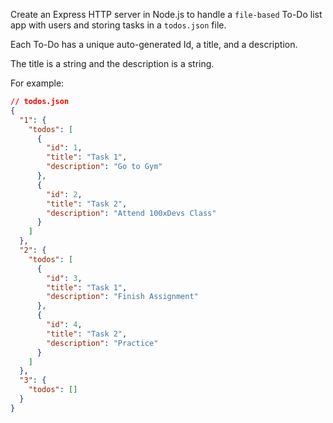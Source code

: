 Create an Express HTTP server in Node.js to handle a `file-based` To-Do list app with users and storing tasks in a `todos.json` file.

Each To-Do has a unique auto-generated Id, a title, and a description. 

The title is a string and the description is a string.

For example:
```json
// todos.json
{
  "1": {
    "todos": [
      {
        "id": 1,
        "title": "Task 1",
        "description": "Go to Gym"
      },
      {
        "id": 2,
        "title": "Task 2",
        "description": "Attend 100xDevs Class"
      }
    ]
  },
  "2": {
    "todos": [
      {
        "id": 3,
        "title": "Task 1",
        "description": "Finish Assignment"
      },
      {
        "id": 4,
        "title": "Task 2",
        "description": "Practice"
      }
    ]
  },
  "3": {
    "todos": []
  }
}
```